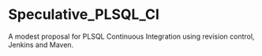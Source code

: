 # Speculative_PLSQL_CI
A modest proposal for PLSQL Continuous Integration using revision control, Jenkins and Maven.
